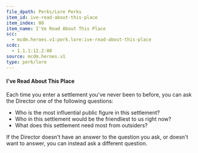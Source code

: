 ```yaml
---
file_dpath: Perks/Lore Perks
item_id: ive-read-about-this-place
item_index: 08
item_name: I'Ve Read About This Place
scc:
  - mcdm.heroes.v1:perk.lore:ive-read-about-this-place
scdc:
  - 1.1.1:12.2:08
source: mcdm.heroes.v1
type: perk/lore
---
```


#### I've Read About This Place

Each time you enter a settlement you've never been to before, you can ask the Director one of the following questions:

- Who is the most influential public figure in this settlement?
- Who in this settlement would be the friendliest to us right now?
- What does this settlement need most from outsiders?

If the Director doesn't have an answer to the question you ask, or doesn't want to answer, you can instead ask a different question.
